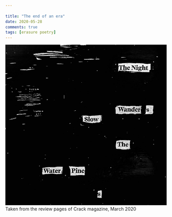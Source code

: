 ```yaml
---  

title: "The end of an era"
date: 2020-05-28 
comments: true  
tags: [erasure poetry]  
---  
```


<img src="/assets/images/articles/endofanera.jpeg" class="responsive"><br>
Taken from the review pages of Crack magazine, March 2020
